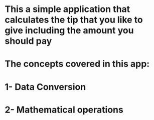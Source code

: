 # This a simple application that calculates the tip that you like to give including the amount you should pay 

# The concepts covered in this app:
# 1- Data Conversion 
# 2- Mathematical operations


